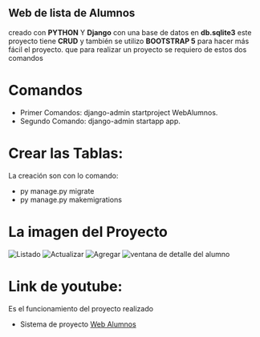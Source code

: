 ## **Web de lista de Alumnos**
creado con **PYTHON** Y **Django** con una base de datos en **db.sqlite3** este proyecto tiene **CRUD** y también se utilizo **BOOTSTRAP 5** para hacer más fácil el proyecto.
que para realizar un proyecto se requiero de estos dos comandos
# Comandos
- Primer Comandos: django-admin startproject WebAlumnos.
- Segundo Comando: django-admin startapp app.

# Crear las Tablas:

La creación son con lo comando:
- py manage.py migrate
- py manage.py makemigrations

# La imagen del Proyecto
![Listado](listado.png)
![Actualizar](actualizar.png)
![Agregar](agregar.png)
![ventana de detalle del alumno](ventana_de_detalle.png)


# Link de youtube:
Es el funcionamiento del proyecto realizado
- Sistema de proyecto [Web Alumnos]()